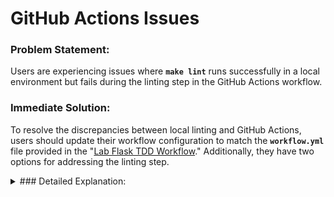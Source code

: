 # GitHub Actions Issues

### Problem Statement:

Users are experiencing issues where **`make lint`** runs successfully in a local environment but fails during the linting step in the GitHub Actions workflow.

### Immediate Solution:

To resolve the discrepancies between local linting and GitHub Actions, users should update their workflow configuration to match the **`workflow.yml`** file provided in the "[Lab Flask TDD Workflow](https://github.com/nyu-devops/lab-flask-tdd/blob/master/.github/workflows/ci.yml)." Additionally, they have two options for addressing the linting step.

<details markdown="1">
<summary>### Detailed Explanation:</summary>



**Understanding the Problem:**

- Differences between local and CI/CD environments can cause inconsistencies in test results.
- The GitHub Actions environment must be configured to mirror the local setup as closely as possible.
- The **`make lint`** command must be standardized across environments to ensure that it uses the same parameters and dependencies.

**Step-by-Step Solution:**

1. **Update GitHub Actions Workflow:**
    - Ensure that the **`.github/workflows/workflow.yml`** file is consistent with the one provided in the "Lab Flask TDD Workflow."
    - The workflow file should define the same environment and steps as used locally.
2. **Option 1 - Update `workflow.yml`:**
    - Locate line 67 in the **`workflow.yml`** file and replace it with:
        
        ```yaml
        yamlCopy code
        green -vvv --processes=1 --run-coverage --termcolor --minimum-coverage=95
        
        ```
        
    - This ensures that the GitHub Actions workflow uses the same linting command as the local environment.
3. **Option 2 - Update `requirements.txt`:**
    - Include **`pytest`** and related packages in the **`requirements.txt`** file to match the local testing dependencies:
        
        ```python
        
        # Testing dependencies
        pytest==7.4.0
        pytest-pspec==0.0.4
        pytest-cov==4.1.0
        
        ```
        
    - By doing so, you ensure that all necessary testing libraries are available in the GitHub Actions environment.
4. **Modify the Makefile:**
    - If opting for the second solution, update line 37 in the **`Makefile`** to use **`pytest`** instead of the existing command:
        
        ```bash
        pytest --pspec --cov=service --cov-fail-under=95
        ```
        
    - This change aligns the local linting command with the one used in GitHub Actions, ensuring consistency.
5. **Re-run GitHub Actions:**
    - Commit and push the changes to trigger the GitHub Actions workflow.
    - Monitor the Actions tab in the GitHub repository to ensure that the linting step passes successfully.

</details>
